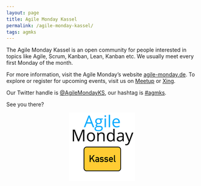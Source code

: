 ```yaml
---
layout: page
title: Agile Monday Kassel
permalink: /agile-monday-kassel/
tags: agmks
---
```


The Agile Monday Kassel is an open community for people interested in topics like Agile, Scrum, Kanban, Lean, Kanban etc. We usually meet every first Monday of the month.

For more information, visit the Agile Monday’s website [agile-monday.de](http://www.agile-monday.de/kassel/). To explore or register for upcoming events, visit us on [Meetup](https://www.meetup.com/de-DE/Agile-Monday-Kassel/) or [Xing](https://www.xing.com/communities/groups/agile-monday-kassel-974b-1050362).

Our Twitter handle is [@AgileMondayKS](https://twitter.com/AgileMondayKS), our hashtag is [\#agmks](https://twitter.com/hashtag/agmks?src=hash).

See you there?

<center>
	<a href="[Meetup](https://www.meetup.com/de-DE/Agile-Monday-Kassel/)" target="_blank"><img src="/images/agile-monday-kassel-logo.png"></a>
</center>
